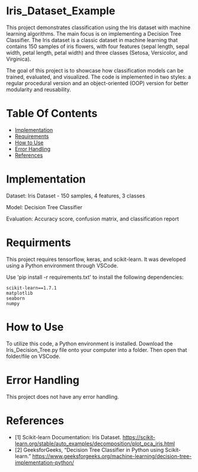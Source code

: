 # Iris_Dataset_Example
This project demonstrates classification using the Iris dataset with machine learning algorithms. The main focus is on implementing a Decision Tree Classifier. The Iris dataset is a classic dataset in machine learning that contains 150 samples of iris flowers, with four features (sepal length, sepal width, petal length, petal width) and three classes (Setosa, Versicolor, and Virginica).

The goal of this project is to showcase how classification models can be trained, evaluated, and visualized. The code is implemented in two styles: a regular procedural version and an object-oriented (OOP) version for better modularity and reusability.

# Table Of Contents
- [Implementation](#implementation)
- [Requirements](#requirments)
- [How to Use](#how-to-use)
- [Error Handling](#error-handling)
- [References](#references)

# Implementation
Dataset: Iris Dataset - 150 samples, 4 features, 3 classes

Model: Decision Tree Classifier

Evaluation: Accuracy score, confusion matrix, and classification report

# Requirments 
This project requires tensorflow, keras, and scikit-learn. It was developed using a Python environment through VSCode.

Use 'pip install -r requirements.txt' to install the following dependencies:

```
scikit-learn==1.7.1
matplotlib
seaborn
numpy
```
# How to Use
To utilize this code, a Python environment is installed. Download the Iris_Decision_Tree.py file onto your computer into a folder. Then open that folder/file on VSCode.

# Error Handling 
This project does not have any error handling. 

# References 
- [1] Scikit-learn Documentation: Iris Dataset. https://scikit-learn.org/stable/auto_examples/decomposition/plot_pca_iris.html
- [2] GeeksforGeeks, “Decision Tree Classifier in Python using Scikit-learn.” https://www.geeksforgeeks.org/machine-learning/decision-tree-implementation-python/ 
‌
